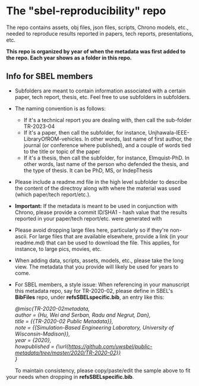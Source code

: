 # The "sbel-reproducibility" repo
The repo contains assets, obj files, json files, scripts, Chrono models, etc., needed to reproduce results reported in papers, tech reports, presentations, etc.

**This repo is organized by year of when the metadata was first added to the repo. Each year shows as a folder in this repo.**

## Info for SBEL members
- Subfolders are meant to contain information associated with a certain paper, tech report, thesis, etc. Feel free to use subfolders in subfolders.
- The naming convention is as follows:
  - If it's a technical report you are dealing with, then call the sub-folder TR-2023-04
  - If it's a paper, then call the subfolder, for instance, Unjhawala-IEEE-LibraryOfROM-vehicles. In other words, last name of first author, the journal (or conference where published), and a couple of words tied to the title or topic of the paper
  - If it's a thesis, then call the subfolder, for instance, Elmquist-PhD. In other words, last name of the person who defended the thesis, and the type of thesis. It can be PhD, MS, or IndepThesis
- Please include a readme.md file in the high level subfolder to describe the content of the directroy along with where the material was used (which paper/tech report/etc.).
- **Important:** If the metadata is meant to be used in conjunction with Chrono, please provide a commit ID/SHA1 - hash value that the results reported in your paper/tech report/etc. were generated with
- Please avoid dropping large files here, particularly so if they're non-ascii. For large files that are available elsewhere, provide a link (in your readme.md) that can be used to download the file. This applies, for instance, to large pics, movies, etc.
- When adding data, scripts, assets, models, etc., please take the long view. The metadata that you provide will likely be used for years to come. 
- For SBEL members, a style issue: When referencing in your manuscript this metadata repo, say for TR-2020-02, please define in SBEL's **BibFiles** repo, under **refsSBELspecific.bib**, an entry like this:

  *@misc{TR-2020-02metadata, \
  author = {Hu, Wei and Serban, Radu and Negrut, Dan}, \
  title = {{TR-2020-02 Public Metadata}}, \
  note              = {{Simulation-Based Engineering Laboratory, University of Wisconsin-Madison}}, \
  year              = {2020}, \
  howpublished      = {\url{https://github.com/uwsbel/public-metadata/tree/master/2020/TR-2020-02}} \
  }*

&nbsp;&nbsp;&nbsp;&nbsp;&nbsp;&nbsp;To maintain consistency, please copy/paste/edit the sample above to fit your needs when dropping in **refsSBELspecific.bib**.

